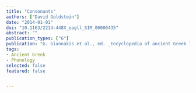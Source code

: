 ```yaml
---
title: "Consonants"
authors: ["David Goldstein"]
date: "2014-01-01"
doi: "10.1163/2214-448X_eagll_SIM_00000435"
abstract: ""
publication_types: ["6"]
publication: "G. Giannakis et al., ed. _Encyclopedia of ancient Greek language and linguistics_, vol. 1:374–375. Leiden: Brill"
tags:
- Ancient Greek
- Phonology
selected: false
featured: false


---
```


